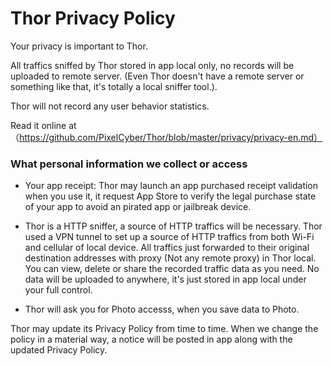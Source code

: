 # Thor Privacy Policy

Your privacy is important to Thor. 

All traffics sniffed by Thor stored in app local only, no records will be uploaded to remote server. (Even Thor doesn't have a remote server or something like that, it's totally a local sniffer tool.).

Thor will not record any user behavior statistics.


Read it online at（https://github.com/PixelCyber/Thor/blob/master/privacy/privacy-en.md）


### What personal information we collect or access

- Your app receipt: Thor may launch an app purchased receipt validation when you use it, it request App Store to verify the legal purchase state of your app to avoid an pirated app or jailbreak device. 

- Thor is a HTTP sniffer, a source of HTTP traffics will be necessary. Thor used a VPN tunnel to set up a source of HTTP traffics from both Wi-Fi and cellular of local device. All traffics just forwarded to their original destination addresses with proxy (Not any remote proxy) in Thor local. You can view, delete or share the recorded traffic data as you need. No data will be uploaded to anywhere, it's just stored in app local under your full control.

- Thor will ask you for Photo accesss, when you save data to Photo.


Thor may update its Privacy Policy from time to time. When we change the policy in a material way, a notice will be posted in app along with the updated Privacy Policy.